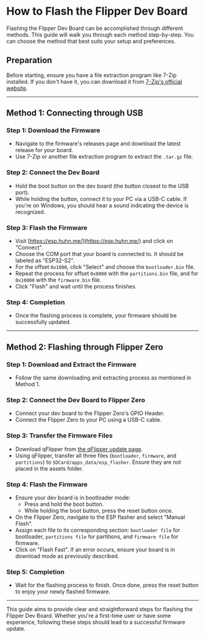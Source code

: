 # **How to Flash the Flipper Dev Board**

Flashing the Flipper Dev Board can be accomplished through different methods. This guide will walk you through each method step-by-step. You can choose the method that best suits your setup and preferences.

## **Preparation**

Before starting, ensure you have a file extraction program like 7-Zip installed. If you don't have it, you can download it from [7-Zip's official website](https://www.7-zip.org/download.html).

---

## **Method 1: Connecting through USB**

### **Step 1: Download the Firmware**
- Navigate to the firmware's releases page and download the latest release for your board.
- Use 7-Zip or another file extraction program to extract the `.tar.gz` file.

### **Step 2: Connect the Dev Board**
- Hold the boot button on the dev board (the button closest to the USB port).
- While holding the button, connect it to your PC via a USB-C cable. If you're on Windows, you should hear a sound indicating the device is recognized.

### **Step 3: Flash the Firmware**
- Visit [https://esp.huhn.me/](https://esp.huhn.me/) and click on "Connect".
- Choose the COM port that your board is connected to. It should be labeled as "ESP32-S2".
- For the offset `0x1000`, click "Select" and choose the `bootloader.bin` file.
- Repeat the process for offset `0x8000` with the `partitions.bin` file, and for `0x10000` with the `firmware.bin` file.
- Click "Flash" and wait until the process finishes.

### **Step 4: Completion**
- Once the flashing process is complete, your firmware should be successfully updated.

---

## **Method 2: Flashing through Flipper Zero**

### **Step 1: Download and Extract the Firmware**
- Follow the same downloading and extracting process as mentioned in Method 1.

### **Step 2: Connect the Dev Board to Flipper Zero**
- Connect your dev board to the Flipper Zero's GPIO Header.
- Connect the Flipper Zero to your PC using a USB-C cable.

### **Step 3: Transfer the Firmware Files**
- Download qFlipper from [the qFlipper update page](https://flipperzero.one/update).
- Using qFlipper, transfer all three files (`bootloader`, `firmware`, and `partitions`) to `SDCard/apps_data/esp_flasher`. Ensure they are not placed in the assets folder.

### **Step 4: Flash the Firmware**
- Ensure your dev board is in bootloader mode:
  - Press and hold the boot button.
  - While holding the boot button, press the reset button once.
- On the Flipper Zero, navigate to the ESP flasher and select "Manual Flash".
- Assign each file to its corresponding section: `bootloader file` for bootloader, `partitions file` for partitions, and `firmware file` for firmware.
- Click on "Flash Fast". If an error occurs, ensure your board is in download mode as previously described.

### **Step 5: Completion**
- Wait for the flashing process to finish. Once done, press the reset button to enjoy your newly flashed firmware.

---

This guide aims to provide clear and straightforward steps for flashing the Flipper Dev Board. Whether you're a first-time user or have some experience, following these steps should lead to a successful firmware update.
